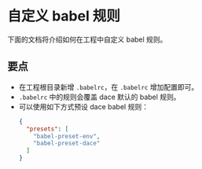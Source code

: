 # 自定义 babel 规则

下面的文档将介绍如何在工程中自定义 babel 规则。

## 要点
- 在工程根目录新增 `.babelrc`，在 `.babelrc` 增加配置即可。
- `.babelrc` 中的规则会覆盖 dace 默认的 babel 规则。
- 可以使用如下方式预设 dace babel 规则：
  ```json
  {
    "presets": [
      "babel-preset-env",
      "babel-preset-dace"
    ]
  }
  ```
